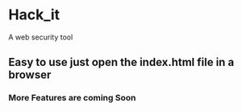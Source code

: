 # Hack_it
A web security tool

## Easy to use just open the index.html file in a browser

### More Features are coming Soon
